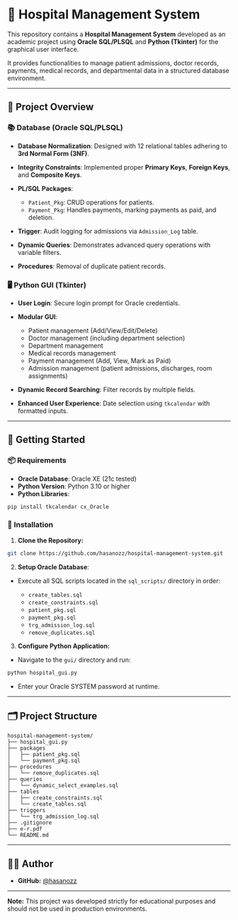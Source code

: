 # 🏥 Hospital Management System

This repository contains a **Hospital Management System** developed as an academic project using **Oracle SQL/PLSQL** and **Python (Tkinter)** for the graphical user interface.

It provides functionalities to manage patient admissions, doctor records, payments, medical records, and departmental data in a structured database environment.

---

## 🧩 Project Overview

### 📚 Database (Oracle SQL/PLSQL)

* **Database Normalization**: Designed with 12 relational tables adhering to **3rd Normal Form (3NF)**.
* **Integrity Constraints**: Implemented proper **Primary Keys**, **Foreign Keys**, and **Composite Keys**.
* **PL/SQL Packages**:

  * `Patient_Pkg`: CRUD operations for patients.
  * `Payment_Pkg`: Handles payments, marking payments as paid, and deletion.
* **Trigger**: Audit logging for admissions via `Admission_Log` table.
* **Dynamic Queries**: Demonstrates advanced query operations with variable filters.
* **Procedures**: Removal of duplicate patient records.

### 🖥️ Python GUI (Tkinter)

* **User Login**: Secure login prompt for Oracle credentials.
* **Modular GUI**:

  * Patient management (Add/View/Edit/Delete)
  * Doctor management (including department selection)
  * Department management
  * Medical records management
  * Payment management (Add, View, Mark as Paid)
  * Admission management (patient admissions, discharges, room assignments)
* **Dynamic Record Searching**: Filter records by multiple fields.
* **Enhanced User Experience**: Date selection using `tkcalendar` with formatted inputs.

---

## 🚀 Getting Started

### 📦 Requirements

* **Oracle Database**: Oracle XE (21c tested)
* **Python Version**: Python 3.10 or higher
* **Python Libraries**:

```bash
pip install tkcalendar cx_Oracle
```

### 🔧 Installation

1. **Clone the Repository:**

```bash
git clone https://github.com/hasanozz/hospital-management-system.git
```

2. **Setup Oracle Database**:

* Execute all SQL scripts located in the `sql_scripts/` directory in order:

  * `create_tables.sql`
  * `create_constraints.sql`
  * `patient_pkg.sql`
  * `payment_pkg.sql`
  * `trg_admission_log.sql`
  * `remove_duplicates.sql`

3. **Configure Python Application:**

* Navigate to the `gui/` directory and run:

```bash
python hospital_gui.py
```

* Enter your Oracle SYSTEM password at runtime.

---

## 🗂️ Project Structure

```
hospital-management-system/
├── hospital_gui.py
├── packages
│   ├── patient_pkg.sql
│   └── payment_pkg.sql
├── procedures
│   └── remove_duplicates.sql
├── queries
│   └── dynamic_select_examples.sql
├── tables
│   ├── create_constraints.sql
│   └── create_tables.sql
├── triggers
│   └── trg_admission_log.sql
├── .gitignore
├── e-r.pdf
└── README.md

```

---

## 👨‍💻 Author

* **GitHub:** [@hasanozz](https://github.com/hasanozz)

---

**Note:** This project was developed strictly for educational purposes and should not be used in production environments.
